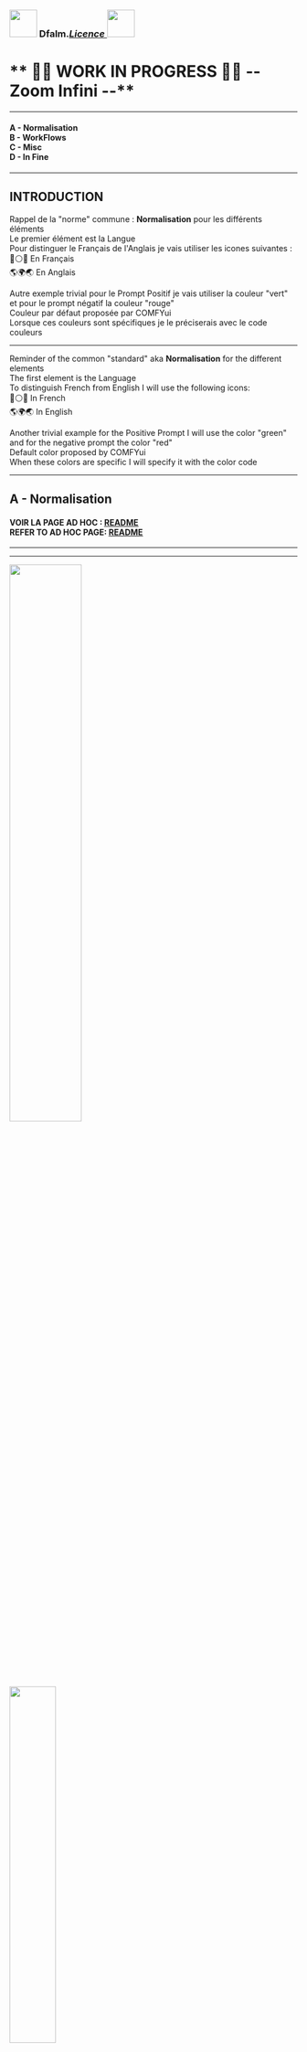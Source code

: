 ### <a href="https://creativecommons.org/publicdomain/zero/1.0/"><img src="../images/CC-0-Violet.png" height="48"></a> Dfalm.<i>[Licence ](https://github.com/Dfalm-Original/COMFYui?tab=License-1-ov-file)</i><a href="https://fr.wikipedia.org/wiki/WTFPL"><img src="../images/WTFPL_logo.svg.png" height="48"></a>
# ** 🚧🚧 WORK IN PROGRESS 🚧🚧 -- Zoom Infini --**
<hr>

#### A - Normalisation<br>B - WorkFlows<br>C - Misc<br>D - In Fine
----
## INTRODUCTION
Rappel de la "norme" commune : **Normalisation** pour les différents éléments<br>
Le premier élément est la Langue<br>
Pour distinguer le Français de l'Anglais je vais utiliser les icones suivantes :<br>
🔵⚪️🔴 En Français<br>
🌎🌍🌏 En Anglais

Autre exemple trivial pour le Prompt Positif je vais utiliser la couleur "vert" et pour le prompt négatif la couleur "rouge"<br>
Couleur par défaut proposée par COMFYui<br>
Lorsque ces couleurs sont spécifiques je le préciserais avec le code couleurs

---
Reminder of the common "standard" aka **Normalisation** for the different elements<br>
The first element is the Language<br>
To distinguish French from English I will use the following icons:<br>
🔵⚪️🔴 In French<br>
🌎🌍🌏 In English<br>

Another trivial example for the Positive Prompt I will use the color "green" and for the negative prompt the color "red"<br>
Default color proposed by COMFYui<br>
When these colors are specific I will specify it with the color code

---
## A - Normalisation
#### VOIR LA PAGE AD HOC :  [ <u>README</u> ](https://github.com/Dfalm-Original/COMFYui)<br>REFER TO AD HOC PAGE: [ <u>README</u> ](https://github.com/Dfalm-Original/COMFYui)


-----
-----
<img src="Infinite-Zoom/images/auto-queue.png" width="50%"><br>



<img src="https://raw.githubusercontent.com/Dfalm-Original/COMFYui/main/WorkFLows/Infinite-Zoom/images/auto-queue.png" width="40%"><br>

.
.
.
.
.
.
.
.
.


-----
-----

<h1>C - MISC</h1>

### Conseil / Advice
🔵⚪️🔴 Pour la preview image j'utilise egalement la couleur noire et uniquement "PREVIEW IMAGE"<br>
Je conseille d'utiliser les "SD" Prompt generator et Prompt Saver 1️⃣ pour diverses raisons

🌎🌍🌏 For the preview image I also use black color and only "PREVIEW IMAGE"<br>
I recommend using the "SD" Prompt generator and Prompt Saver 1️⃣ for various reasons

1️⃣ SD Prompt Reader Node : https://github.com/receyuki/comfyui-prompt-reader-node<br>

# BUG
## 🐞 BUG TRIVIAL 🐞  
#### 🔵⚪️🔴  Specifique au 'MODEL-C' ( DEFAUT_MODEL-C_Text-2-Img+LoadImage+UPscalers )
#### 🌎🌍🌏  Specific to 'MODEL-C' ( DEFAULT_MODEL-C_Text-2-Img+LoadImage+UPscalers )

🔵⚪️🔴 Il y a un BUG  resolu : C'est un conflit entre ** text-to-image** VS **image-to-image** : <u>erreur VAE</u><br>
🌎🌍🌏 There is a BUG fixed: It is a conflict between ** text-to-image** VS ** image-to-image** : <u>VAE error</u><br><br>
<img src="Defaut/images/FLUX-bug-VAE.png" width="40%">

🔵⚪️🔴  2 Solutions : Pour contourner le probleme il faut desactiver/activer la VAE  <br>  
<u>Solution 1</u> : Manuellement desactiver/activer le "groupe" ad-hoc : **[ 🐞 TEXT-to-IMAGE / IMAGE-to-IMAGE 🐞 ]**<br>
🌎🌍🌏 2 Solutions : To get around the problem, you have to deactivate/activate the VAE <br>
<u>Solution 1</u>: Manually deactivate/activate the ad-hoc "group": **[ 🐞 TEXT-to-IMAGE / IMAGE-to-IMAGE 🐞 ]**<br>
<img src="Defaut/images/DEFAUT_MODEL-C_Text-2-Img+LoadImage+UPscalersV1.01-notes.jpg" width="40%"><br>
✅ ACITIVE = TEXT-to-IMAGE  // ❌ DESACTIVE = IMAGE-to-IMAGE

🔵⚪️🔴 <u>Solution 2</u> : Automatiquement = ne rien faire<br>  J'ai ajoute un noeud auto *mutte / demutte* qui actionne automatiquement la solution 1<br>
( Mais il y a un inconvenient 📑 )<br>
Lancer la queue normalement une erreur va apparaitre : [ KSampler ] ou [ VAEENCODE ]<br>
🌎🌍🌏 <u>Solution 2</u>: Automatically = do nothing<br> I added an auto node *mutte / demutte* which automatically activates solution 1<br>
( But there is a drawback 📑 )<br>
Launch the queue normally an error will appear: [ KSampler ] or [ VAEENCODE ]<br>
<img src="Defaut/images/ERROR-Ksampler.png" width="40%"><img src="Defaut/images/ERROR-VAE.png" width="40%"><br>

🔵⚪️🔴 Il suffit de relancer la queue pour que ça fonctionne correctement
### 📑 L'erreur se reproduira au premier changement text-to-image 🔂 image-to-text

🌎🌍🌏 Just restart the queue for it to work properly
### 📑 The error will reoccur on the first text-to-image change 🔂 image-to-text

### 🔵⚪️🔴 <u> EXPLICATION</u> L’interrupteur "auto mutte" fonctionne avec un cycle de retard<br>🌎🌍🌏 <u>EXPLANATION</u> The "auto mute" switch operates with a delay cycle<br>
<img src="Defaut/images/ERROR-auto-correction.png" width="40%"><br>
🔵⚪️🔴 Si la VAE est dans un etat (ON📲/📴OFF) et qu'on permutte la generation d'image text-to-image 🔂 image-to-text<br>  
Lorsqu'on a va generer la nouvelle image avec le nouveau choix( image-to-text 🔂 text-to-image ) la VAE est n'est pas dans l'etat correct (📴OFF/ON📲)<br>
1) Ca provoque l'erreur [ KSampler ] ou [ VAEENCODE ]<br>  
2) L'etat de la VAE bascule dans l'etat correct (ON📲/📴OFF) : on peut desormais generer l'image

🌎🌍🌏 If the VAE is in a state (ON📲/📴OFF) and we switch the image generation text-to-image 🔂 image-to-text<br>
When we are going to generate the new image with the new choice (image-to-text 🔂 text-to-image) the VAE is not in the correct state (📴OFF/ON📲)<br>
1) This causes the error [ KSampler ] or [ VAEENCODE ]<br>
2) The state of the VAE switches to the correct state (ON📲/📴OFF): we can now generate the image

### 🔵⚪️🔴 Soit on desactive/active manuellement soit en automatique avec une erreur non bloquante<br>🌎🌍🌏 Either manually deactivate/activate or automatically with a non-blocking error
<br>


### AUTRES BUGS :<br>VOIR LA PAGE AD HOC :  [ <u>README - Section Bugs</u> ](https://github.com/Dfalm-Original/COMFYui)<br>REFER TO AD HOC PAGE:[ <u>README - Bugs Section </u>](https://github.com/Dfalm-Original/COMFYui)

---

<h1>D - In Fine</h1>

## Liens Utiles - Links usefull :
VIEILLES VERSIONS / OLDS VERSION  <b>COMFYui</b> :
https://github.com/comfyanonymous/ComfyUI/tags<br>
INDISPENSABLE : <b>COMFYui Manger</b> : https://github.com/ltdrdata/ComfyUI-Manager

### Beginner’s Guide to ComfyUI
By Andrew : https://stable-diffusion-art.com/comfyui/
### Unlock the Power of ComfyUI: A Beginner's Guide with Hands-On Practice
And "RUN WORKFLOW" online : https://www.runcomfy.com/tutorials/comfyui-beginners-guide
### ComfyUI WIKI
Your Ultimate Companion for Mastering Stable Diffusion ComfyUI : https://comfyui-wiki.com

----
### Credit
ComfyUI/[ComfyUI](https://github.com/comfyanonymous/ComfyUI) - A powerful and modular stable diffusion GUI.

**And, for all ComfyUI custom node developers**

🙏 Un grand merci au / Special Thanks to the  : <b>GOAT [ltdrdata](https://github.com/ltdrdata)</b><br>
[ComfyUI ltdrdata:FORK](https://github.com/comfyanonymous/ComfyUI)<br>
[ComfyUI-Manager](https://github.com/ltdrdata/ComfyUI-Manager)<br>
[ComfyUI-Impact-Pack](https://github.com/ltdrdata/ComfyUI-Impact-Pack)<br>
[ComfyUI-Inspire-Pack](https://github.com/ltdrdata/ComfyUI-Inspire-Pack)<br>
[ComfyUI-extension-tutorials](https://github.com/ltdrdata/ComfyUI-extension-tutorials)

----
----
### <a href="https://creativecommons.org/publicdomain/zero/1.0/"><img src="../images/CC-0-Violet.png" height="64"></a> Dfalm.<i>[Licence ](https://github.com/Dfalm-Original/COMFYui?tab=License-1-ov-file)</i><a href="https://fr.wikipedia.org/wiki/WTFPL"><img src="../images/WTFPL_logo.svg.png" height="64"></a>
<p><img alt="Github" src="http://Dfalm.fr/ComfyUI/Git-Logo-Dfalm.png" width="48"> github : <a href="https://github.com/Dfalm-Original/COMFYui" target="_blank">https://github.com/Dfalm-Original/COMFYui</a></p>
<p><img alt="Youtube" src="http://Dfalm.fr/ComfyUI/youtube+logoToon.png" width="48"> Youtube : <a href="https://www.youtube.com/@Dfalm" target="_blank">https://www.youtube.com/@Dfalm</a></p>